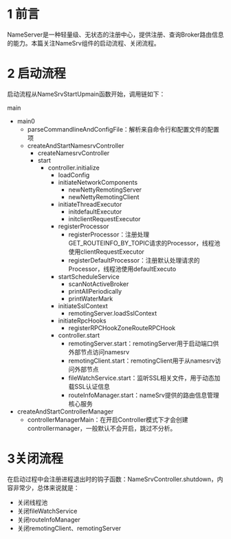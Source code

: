 # 1 前言
NameServer是一种轻量级、无状态的注册中心，提供注册、查询Broker路由信息的能力。本篇关注NameSrv组件的启动流程、关闭流程。

# 2 启动流程
启动流程从NameSrvStartUpmain函数开始，调用链如下：


main
- main0
  - parseCommandlineAndConfigFile：解析来自命令行和配置文件的配置项
  - createAndStartNamesrvController
    - createNamesrvController
    - start
      - controller.initialize
	    - loadConfig
		- initiateNetworkComponents
		  - newNettyRemotingServer
          - newNettyRemotingClient
		- initiateThreadExecutor
		  - initdefaultExecutor
		  - initclientRequestExecutor
		- registerProcessor
		  - registerProcessor：注册处理GET_ROUTEINFO_BY_TOPIC请求的Processor，线程池使用clientRequestExecutor
		  - registerDefaultProcessor：注册默认处理请求的Processor，线程池使用defaultExecuto
		- startScheduleService
		  - scanNotActiveBroker
		  - printAllPeriodically
		  - printWaterMark
		- initiateSslContext
		  - remotingServer.loadSslContext
		- initiateRpcHooks
		  - registerRPCHookZoneRouteRPCHook
		- controller.start
		  - remotingServer.start：remotingServer用于启动端口供外部节点访问namesrv
		  - remotingClient.start：remotingClient用于从namesrv访问外部节点
		  - fileWatchService.start：监听SSL相关文件，用于动态加载SSL认证信息
		  - routeInfoManager.start：nameSrv提供的路由信息管理核心服务
- createAndStartControllerManager
  - controllerManagerMain：在开启Controller模式下才会创建controllermanager，一般默认不会开启，跳过不分析。

# 3关闭流程
在启动过程中会注册进程退出时的钩子函数：NameSrvController.shutdown，内容非常少，总体来说就是：
- 关闭线程池
- 关闭fileWatchService
- 关闭routeInfoManager
- 关闭remotingClient、remotingServer
